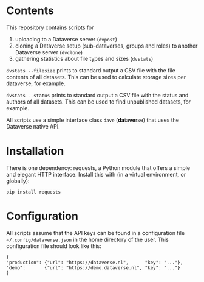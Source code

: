 # Contents
This repository contains scripts for
1. uploading to a Dataverse server (`dvpost`)
2. cloning a Dataverse setup (sub-dataverses, groups and roles) to another Dataverse server (`dvclone`)
3. gathering statistics about file types and sizes (`dvstats`)

`dvstats --filesize` prints to standard output a CSV file with the file contents of all datasets.
This can be used to calculate storage sizes per dataverse, for example.

`dvstats --status` prints to standard output a CSV file with the status and authors of all datasets.
This can be used to find unpublished datasets, for example.

All scripts use a simple interface class `dave` (**da**ta**ve**rse) that uses the Dataverse native API.

# Installation
There is one dependency: requests, a Python module that offers a simple and elegant HTTP interface.
Install this with (in a virtual environment, or globally):

```pip install requests```

# Configuration
All scripts assume that the API keys can be found in a configuration file `~/.config/dataverse.json`
in the home directory of the user. This configuration file should look like this:

```
{
"production": {"url": "https://dataverse.nl",      "key": "..."},
"demo":       {"url": "https://demo.dataverse.nl", "key": "..."}
}
```
